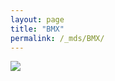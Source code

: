 ```yaml
---
layout: page
title: "BMX"
permalink: /_mds/BMX/
---
```


![](../../algns0/5HSAA010793_aln_report.png?raw=true)